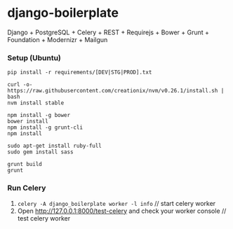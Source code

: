 # django-boilerplate
Django + PostgreSQL + Celery + REST + Requirejs + Bower + Grunt + Foundation + Modernizr + Mailgun

### Setup (Ubuntu)

```
pip install -r requirements/[DEV|STG|PROD].txt

curl -o- https://raw.githubusercontent.com/creationix/nvm/v0.26.1/install.sh | bash
nvm install stable

npm install -g bower
bower install
npm install -g grunt-cli
npm install

sudo apt-get install ruby-full
sudo gem install sass

grunt build
grunt
```

### Run Celery

1. `celery -A django_boilerplate worker -l info`							// start celery worker
2. Open http://127.0.0.1:8000/test-celery and check your worker console		// test celery worker
